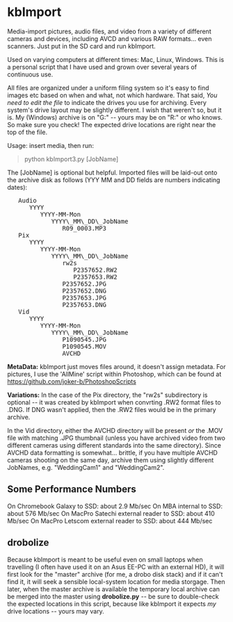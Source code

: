kbImport
========

Media-import pictures, audio files, and video from a variety of different cameras and devices, including AVCD and various
RAW formats... even scanners. Just put in the SD card and run kbImport.

Used on varying computers at different times: Mac, Linux, Windows. This is a personal script that I have used and
grown over several years of continuous use.

All files are organized under a uniform filing system so it's easy to find images etc based on when and what,
not which hardware. That said, *You need to edit the file* to indicate the drives you use for archiving. Every
system's drive layout may be slightly different. I wish that weren't so, but it is. My (Windows) archive
is on "G:" -- yours may be on "R:" or who knows. So make sure you check! The expected drive locations are right near the
top of the file.

Usage: insert media, then run:
>   python kbImport3.py [JobName]

The [JobName] is optional but helpful. Imported files will be laid-out onto the archive disk as follows
(YYY MM and DD fields are numbers indicating dates):

<pre>
   Audio
      YYYY
         YYYY-MM-Mon
            YYYY\_MM\_DD\_JobName
               R09_0003.MP3
   Pix
      YYYY
         YYYY-MM-Mon
            YYYY\_MM\_DD\_JobName
               rw2s
                  P2357652.RW2
                  P2357653.RW2
               P2357652.JPG
               P2357652.DNG
               P2357653.JPG
               P2357653.DNG
   Vid
      YYYY
         YYYY-MM-Mon
            YYYY\_MM\_DD\_JobName
               P1090545.JPG
               P1090545.MOV
               AVCHD
</pre>

<b>MetaData:</b> kbImport just moves files around, it doesn't assign metadata. For pictures, I use the 'AllMine' script within Photoshop, which can be found at https://github.com/joker-b/PhotoshopScripts

<b>Variations:</b> In the case of the Pix directory, the "rw2s" subdirectory is optional -- it was created by
kbImport when convrting .RW2 format files to .DNG. If DNG wasn't applied, then the .RW2 files would be in the primary
archive.

In the Vid directory, either the AVCHD directory will be present _or_ the .MOV file with matching .JPG thumbnail (unless
you have archived video from two different cameras using different standards into the same directory). Since AVCHD
data formatting is somewhat... brittle, if you have multiple AVCHD cameras shooting on the same day, archive them
using slightly different JobNames, e.g. "WeddingCam1" and "WeddingCam2".

Some Performance Numbers
---

On Chromebook Galaxy to SSD: about 2.9 Mb/sec
On MBA internal to SSD: about 576 Mb/sec
On MacPro Satechi external reader to SSD: about 410 Mb/sec
On MacPro Letscom external reader to SSD: about 444 Mb/sec

drobolize
---------

Because kbImport is meant to be useful even on small laptops when travelling (I often have used it on an Asus EE-PC with an
external HD), it will first look for the "master" archive (for me, a drobo disk stack) and if it can't find it, it will
seek a sensible local-system location for media storgage. Then later, when the master archive is available the temporary
local archive can be merged into the master using <b>drobolize.py</b> -- be sure to double-check the expected locations
in this script, because like kbImport it expects *my* drive locations -- yours may vary.

